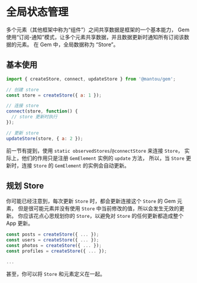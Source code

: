 # 全局状态管理

多个元素（其他框架中称为“组件”）之间共享数据是框架的一个基本能力，
Gem 使用“订阅-通知”模式，让多个元素共享数据，并且数据更新时通知所有订阅该数据的元素。
在 Gem 中，全局数据称为 “Store”。

## 基本使用

```js
import { createStore, connect, updateStore } from '@mantou/gem';

// 创建 store
const store = createStore({ a: 1 });

// 连接 store
connect(store, function() {
  // store 更新时执行
});

// 更新 store
updateStore(store, { a: 2 });
```

前一节有提到，使用 `static observedStores`/`@connectStore` 来连接 `Store`，
实际上，他们的作用只是注册 `GemElement` 实例的 `update` 方法，
所以，当 `Store` 更新时，连接 `Store` 的 `GemElement` 的实例会自动更新。

## 规划 Store

你可能已经注意到，每次更新 `Store` 时，都会更新连接这个 `Store` 的 Gem 元素，
但是很可能元素并没有使用 `Store` 中当前修改的值，所以会发生无效的更新。
你应该花点心思规划你的 `Store`，以避免对 `Store` 的任何更新都造成整个 App 更新。

```js
const posts = createStore({ ... });
const users = createStore({ ... });
const photos = createStore({ ... });
const profiles = createStore({ ... });

...
```

甚至，你可以将 `Store` 和元素定义在一起。

